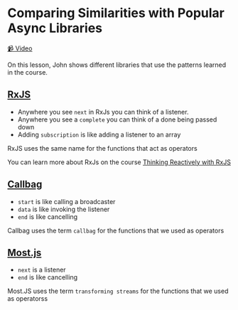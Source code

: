 # Comparing Similarities with Popular Async Libraries

[📹 Video](https://egghead.io/lessons/egghead-comparing-similarities-with-popular-async-libraries)

On this lesson, John shows different libraries that use the patterns learned in the course.

## [RxJS](https://rxjs.dev/)

- Anywhere you see `next` in RxJs you can think of a listener.
- Anywhere you see a `complete` you can think of a done being passed down
- Adding `subscription` is like adding a listener to an array

RxJS uses the same name for the functions that act as operators


You can learn more about RxJs on the course [Thinking Reactively with RxJS](https://egghead.io/courses/thinking-reactively-with-rxjs)

## [Callbag](https://github.com/callbag/callbag)

- `start` is like calling a broadcaster
- `data` is like invoking the listener
- `end` is like cancelling

Callbag uses the term `callbag` for the functions that we used as operators

## [Most.js](https://github.com/mostjs/core)

- `next` is a listener
- `end` is like cancelling

Most.JS uses the term `transforming streams` for the functions that we used as operatorss